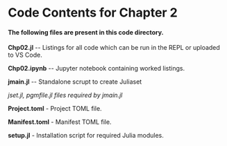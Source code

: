 # Code Contents for Chapter 2

#### The following files are present in this code directory.

**Chp02.jl** -- Listings for all code which can be run in the REPL or uploaded to VS Code.

**Chp02.ipynb** -- Jupyter notebook containing worked listings.

**jmain.jl** -- Standalone scrupt to create Juliaset

_jset.jl, pgmfile.jl files required by jmain.jl_

**Project.toml** - Project TOML file.

**Manifest.toml** - Manifest TOML file.

**setup.jl** - Installation script for required Julia modules.

